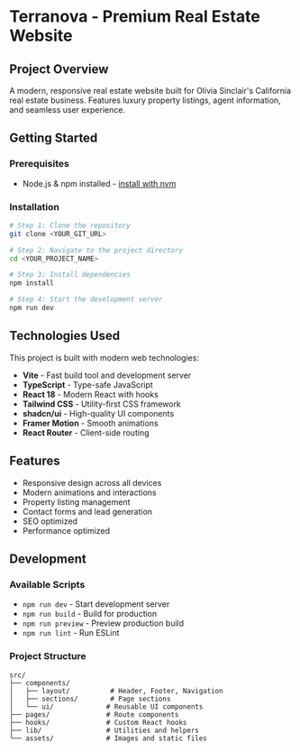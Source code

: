 # Terranova - Premium Real Estate Website

## Project Overview

A modern, responsive real estate website built for Olivia Sinclair's California real estate business. Features luxury property listings, agent information, and seamless user experience.

## Getting Started

### Prerequisites

- Node.js & npm installed - [install with nvm](https://github.com/nvm-sh/nvm#installing-and-updating)

### Installation

```sh
# Step 1: Clone the repository
git clone <YOUR_GIT_URL>

# Step 2: Navigate to the project directory
cd <YOUR_PROJECT_NAME>

# Step 3: Install dependencies
npm install

# Step 4: Start the development server
npm run dev
```

## Technologies Used

This project is built with modern web technologies:

- **Vite** - Fast build tool and development server
- **TypeScript** - Type-safe JavaScript
- **React 18** - Modern React with hooks
- **Tailwind CSS** - Utility-first CSS framework
- **shadcn/ui** - High-quality UI components
- **Framer Motion** - Smooth animations
- **React Router** - Client-side routing

## Features

- Responsive design across all devices
- Modern animations and interactions
- Property listing management
- Contact forms and lead generation
- SEO optimized
- Performance optimized

## Development

### Available Scripts

- `npm run dev` - Start development server
- `npm run build` - Build for production
- `npm run preview` - Preview production build
- `npm run lint` - Run ESLint

### Project Structure

```
src/
├── components/
│   ├── layout/          # Header, Footer, Navigation
│   ├── sections/        # Page sections
│   └── ui/             # Reusable UI components
├── pages/              # Route components
├── hooks/              # Custom React hooks
├── lib/                # Utilities and helpers
└── assets/             # Images and static files
```
